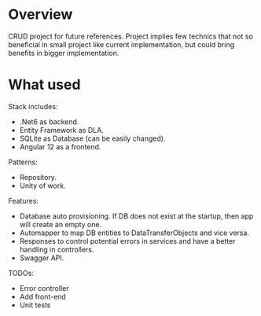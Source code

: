 ﻿# Overview

CRUD project for future references. Project implies few technics that not so beneficial in small project like current implementation, but could bring benefits in bigger implementation.

# What used

Stack includes:
- .Net6 as backend.
- Entity Framework as DLA.
- SQLite as Database (can be easily changed).
- Angular 12 as a frontend.

Patterns:
- Repository.
- Unity of work.

Features:
- Database auto provisioning. If DB does not exist at the startup, then app will create an empty one.
- Automapper to map DB entities to DataTransferObjects and vice versa.
- Responses to control potential errors in services and have a better handling in controllers.
- Swagger API.

TODOs:
- Error controller
- Add front-end
- Unit tests